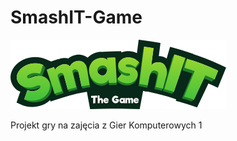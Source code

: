 # SmashIT-Game

![alt text](https://raw.githubusercontent.com/mo44415/SmashIT-Game/main/Graphics/smash_it_logo.png)

Projekt gry na zajęcia z Gier Komputerowych 1


